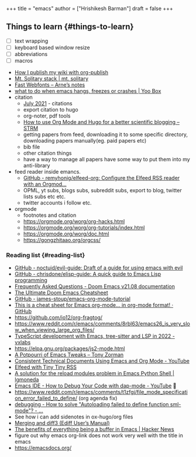 +++
title = "emacs"
author = ["Hrishikesh Barman"]
draft = false
+++

## Things to learn {#things-to-learn}

-   [ ] text wrapping
-   [ ] keyboard based window resize
-   [ ] abbreviations
-   [ ] macros
-   [How I publish my wiki with org-publish](https://commonplace.doubleloop.net/20200821142536-how_i_publish_my_wiki_with_org_publish)
-   [Mt. Solitary stack | mt. solitary](https://www.mtsolitary.com/20210329232300-mt-solitary-stack/)
-   [Fast Webfonts – Arne’s notes](https://notes.arne.me/fast-webfonts/?stackedNotes=%2Fwebfonts%2F%2C%2Fweb-development%2F)
-   [what to do when emacs hangs, freezes or crashes | Yoo Box](https://yoo2080.wordpress.com/2013/10/03/what-to-do-when-emacs-hangs-freezes-or-crashes/)
-   citation
    -   [July 2021](https://blog.tecosaur.com/tmio/2021-07-31-citations.html#fn.3) - citations
    -   export citation to hugo
    -   org-noter, pdf tools
    -   [How to use Org Mode and Hugo for a better scientific blogging – STRM](https://strm.sh/posts/org-mode-blogging/)
    -   getting papers from feed, downloading it to some specific directory, downloading papers manually(eg. paid papers etc)
    -   bib file
    -   other citation things
    -   have a way to manage all papers have some way to put them into my anti-library
-   feed reader inside emancs.
    -   [GitHub - remyhonig/elfeed-org: Configure the Elfeed RSS reader with an Orgmod...](https://github.com/remyhonig/elfeed-org)
    -   OPML, yt subs, blogs subs, subreddit subs, export to blog, twitter lists subs etc etc.
    -   twitter accounts i follow etc.
-   orgmode
    -   footnotes and citation
    -   <https://orgmode.org/worg/org-hacks.html>
    -   <https://orgmode.org/worg/org-tutorials/index.html>
    -   <https://orgmode.org/worg/doc.html>
    -   <https://gongzhitaao.org/orgcss/>


### Reading list {#reading-list}

-   [GitHub - noctuid/evil-guide: Draft of a guide for using emacs with evil](https://github.com/noctuid/evil-guide#does-emacs-have-vim-like-tabs-distinct-window-configurations=)
-   [GitHub - chrisdone/elisp-guide: A quick guide to Emacs Lisp programming](https://github.com/chrisdone/elisp-guide)
-   [Frequently Asked Questions - Doom Emacs v21.08 documentation](https://docs.doomemacs.org/latest/faq#/how-do-i)
-   [The Ultimate Doom Emacs Cheatsheet](https://naghdbishi.ir/Doom-Emacs-Cheat-Sheet/README.html)
-   [GitHub - james-stoup/emacs-org-mode-tutorial](https://github.com/james-stoup/emacs-org-mode-tutorial)
-   [This is a cheat sheet for Emacs org-mode... in org-mode format! · GitHub](https://gist.github.com/drj42/1755992)
-   <https://github.com/io12/org-fragtog/>
-   <https://www.reddit.com/r/emacs/comments/8rbl63/emacs26_is_very_slow_when_viewing_large_org_files/>
-   [TypeScript development with Emacs, tree-sitter and LSP in 2022 - vxlabs](https://vxlabs.com/2022/06/12/typescript-development-with-emacs-tree-sitter-and-lsp-in-2022/)
-   <https://elpa.gnu.org/packages/js2-mode.html>
-   [A Potpourri of Emacs Tweaks – Tony Zorman](https://tony-zorman.com/posts/2022-10-22-emacs-potpourri.html)
-   [Consistent Technical Documents Using Emacs and Org Mode - YouTube](https://www.youtube.com/watch?v=0g9BcZvQbXU)
-   [Elfeed with Tiny Tiny RSS](https://codingquark.com/emacs/2020/04/19/elfeed-protocol-ttrss.html)
-   [A solution for the reload modules problem in Emacs Python Shell | lgmoneda](https://lgmoneda.github.io/2017/02/19/emacs-python-shell-config-eng.html)
-   [Emacs IDE - How to Debug Your Code with dap-mode - YouTube](https://www.youtube.com/watch?v=0bilcQVSlbM) 🌟
-   <https://www.reddit.com/r/emacs/comments/t1zfgj/file_mode_specification_error_failed_to_define/> (org agenda fix)
-   [debugging - How to solve "Autoloading failed to define function sml-mode"? - ...](https://emacs.stackexchange.com/questions/30898/how-to-solve-autoloading-failed-to-define-function-sml-mode)
-   See how i can add sidenotes in ox-hugo/org files
-   [Merging and diff3 (Ediff User’s Manual)](https://www.gnu.org/software/emacs/manual/html_node/ediff/Merging-and-diff3.html)
-   [The benefits of everything being a buffer in Emacs | Hacker News](https://news.ycombinator.com/item?id=34580943)
-   figure out why emacs org-link does not work very well with the title in emacs
-   <https://emacsdocs.org/>
